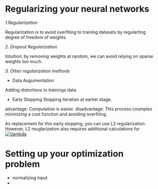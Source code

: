 # Regularizing your neural networks
*1.Regularization*

Regularization is to avoid overfiting to training datasets by regularting degree of freedom of weights.

*2. Dropout Regularization*


Intuition: by removing weights at random, we can avoid relying on sparse weights too much.

*3. Other regularization methods*
- Data Augumentation

Adding distortions to trainings data

- Early Stopping
Stopping iteration at earlier stage.

advantage: Computation is easier.
disadvantage: This process coumples minimizing a cost function and avoiding overfiting.

As replacement for this early stopping, you can use L2 regularization.
However, L2 reuglarization also requires additional calculations for <a href="https://www.codecogs.com/eqnedit.php?latex=\lambda" target="_blank"><img src="https://latex.codecogs.com/gif.latex?\lambda" title="\lambda" /></a>
# Setting up your optimization problem
- normalizing input
-
